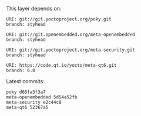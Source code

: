This layer depends on:

    URI: git://git.yoctoproject.org/poky.git
    branch: styhead

    URI: git://git.openembedded.org/meta-openembedded
    branch: styhead

    URI: git://git.yoctoproject.org/meta-security.git
    branch: styhead

    URI: https://code.qt.io/yocto/meta-qt6.git
    branch: 6.8

Latest commits:

    poky d65fa3f3a7
    meta-openembedded 5d54a52fb
    meta-security e2c44c8
    meta-qt6 52367a5
